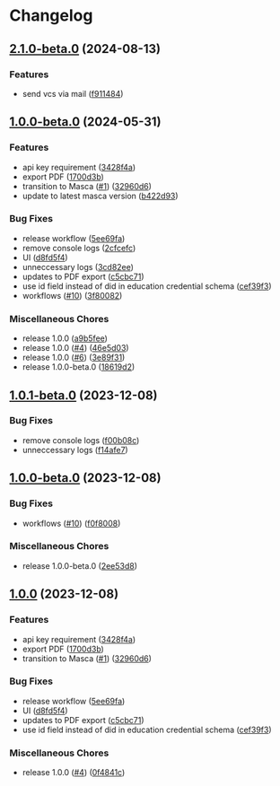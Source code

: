 # Changelog

## [2.1.0-beta.0](https://github.com/blockchain-lab-um/moodle-eductx-plugin/compare/v2.0.0-beta.0...v2.1.0-beta.0) (2024-08-13)


### Features

* send vcs via mail ([f911484](https://github.com/blockchain-lab-um/moodle-eductx-plugin/commit/f911484607ae046786e70760bf6e786a10f1784f))

## [1.0.0-beta.0](https://github.com/blockchain-lab-um/moodle-eductx-plugin/compare/v0.1.0-beta...v1.0.0-beta.0) (2024-05-31)


### Features

* api key requirement ([3428f4a](https://github.com/blockchain-lab-um/moodle-eductx-plugin/commit/3428f4a87ecce8130872336c93a5d993e418cbc7))
* export PDF ([1700d3b](https://github.com/blockchain-lab-um/moodle-eductx-plugin/commit/1700d3b2672e8030bc165036d23fc32c2d5f4a94))
* transition to Masca ([#1](https://github.com/blockchain-lab-um/moodle-eductx-plugin/issues/1)) ([32960d6](https://github.com/blockchain-lab-um/moodle-eductx-plugin/commit/32960d6a77f86c4901f5f1e9cdcc26d6b4559cf2))
* update to latest masca version ([b422d93](https://github.com/blockchain-lab-um/moodle-eductx-plugin/commit/b422d93f8fde5e4661875f428c920bc0dd29f507))


### Bug Fixes

* release workflow ([5ee69fa](https://github.com/blockchain-lab-um/moodle-eductx-plugin/commit/5ee69fa43500b2d5dd9fa0223737729e6e5c478e))
* remove console logs ([2cfcefc](https://github.com/blockchain-lab-um/moodle-eductx-plugin/commit/2cfcefc01419c33a3d15b163883656e48fe1c45f))
* UI ([d8fd5f4](https://github.com/blockchain-lab-um/moodle-eductx-plugin/commit/d8fd5f4cf9a895e7a97d9f4d32cd48c3dd6921b8))
* unneccessary logs ([3cd82ee](https://github.com/blockchain-lab-um/moodle-eductx-plugin/commit/3cd82ee72bfa373c5c5d587322f82a2afaca35cb))
* updates to PDF export ([c5cbc71](https://github.com/blockchain-lab-um/moodle-eductx-plugin/commit/c5cbc71a51b8d5652d46d15f5485f9a9c05a2b4a))
* use id field instead of did in education credential schema ([cef39f3](https://github.com/blockchain-lab-um/moodle-eductx-plugin/commit/cef39f3c3f65d07f3bd63d995673102e9441d001))
* workflows ([#10](https://github.com/blockchain-lab-um/moodle-eductx-plugin/issues/10)) ([3f80082](https://github.com/blockchain-lab-um/moodle-eductx-plugin/commit/3f80082b02cccb86e3a006cbffb845ce48576f30))


### Miscellaneous Chores

* release 1.0.0 ([a9b5fee](https://github.com/blockchain-lab-um/moodle-eductx-plugin/commit/a9b5fee7c2a91c99f94cbd712e3cbd25e45f1da5))
* release 1.0.0 ([#4](https://github.com/blockchain-lab-um/moodle-eductx-plugin/issues/4)) ([46e5d03](https://github.com/blockchain-lab-um/moodle-eductx-plugin/commit/46e5d032d88fd7d14711e85accc24561c0c80b05))
* release 1.0.0 ([#6](https://github.com/blockchain-lab-um/moodle-eductx-plugin/issues/6)) ([3e89f31](https://github.com/blockchain-lab-um/moodle-eductx-plugin/commit/3e89f3187c5dcb5cf1a8cae9038db5148ae935bf))
* release 1.0.0-beta.0 ([18619d2](https://github.com/blockchain-lab-um/moodle-eductx-plugin/commit/18619d20edd2444e5a0cb5fa81bcaafdb36aad8e))

## [1.0.1-beta.0](https://github.com/blockchain-lab-um/moodle-eductx-plugin/compare/v1.0.0-beta.0...v1.0.1-beta.0) (2023-12-08)


### Bug Fixes

* remove console logs ([f00b08c](https://github.com/blockchain-lab-um/moodle-eductx-plugin/commit/f00b08cfa8c520d102400e4d2aeff55a10c0a434))
* unneccessary logs ([f14afe7](https://github.com/blockchain-lab-um/moodle-eductx-plugin/commit/f14afe7b2cfab3cf5de67a2a050ac307b4639673))

## [1.0.0-beta.0](https://github.com/blockchain-lab-um/moodle-eductx-plugin/compare/v1.0.0...v1.0.0-beta.0) (2023-12-08)


### Bug Fixes

* workflows ([#10](https://github.com/blockchain-lab-um/moodle-eductx-plugin/issues/10)) ([f0f8008](https://github.com/blockchain-lab-um/moodle-eductx-plugin/commit/f0f8008d23360f74120619863c6ce792fdb0c3d5))


### Miscellaneous Chores

* release 1.0.0-beta.0 ([2ee53d8](https://github.com/blockchain-lab-um/moodle-eductx-plugin/commit/2ee53d8d9b0bc1dee56f67bff3ad6b266aa768e1))

## [1.0.0](https://github.com/blockchain-lab-um/moodle-eductx-plugin/compare/v0.1.0-beta...v1.0.0) (2023-12-08)


### Features

* api key requirement ([3428f4a](https://github.com/blockchain-lab-um/moodle-eductx-plugin/commit/3428f4a87ecce8130872336c93a5d993e418cbc7))
* export PDF ([1700d3b](https://github.com/blockchain-lab-um/moodle-eductx-plugin/commit/1700d3b2672e8030bc165036d23fc32c2d5f4a94))
* transition to Masca ([#1](https://github.com/blockchain-lab-um/moodle-eductx-plugin/issues/1)) ([32960d6](https://github.com/blockchain-lab-um/moodle-eductx-plugin/commit/32960d6a77f86c4901f5f1e9cdcc26d6b4559cf2))


### Bug Fixes

* release workflow ([5ee69fa](https://github.com/blockchain-lab-um/moodle-eductx-plugin/commit/5ee69fa43500b2d5dd9fa0223737729e6e5c478e))
* UI ([d8fd5f4](https://github.com/blockchain-lab-um/moodle-eductx-plugin/commit/d8fd5f4cf9a895e7a97d9f4d32cd48c3dd6921b8))
* updates to PDF export ([c5cbc71](https://github.com/blockchain-lab-um/moodle-eductx-plugin/commit/c5cbc71a51b8d5652d46d15f5485f9a9c05a2b4a))
* use id field instead of did in education credential schema ([cef39f3](https://github.com/blockchain-lab-um/moodle-eductx-plugin/commit/cef39f3c3f65d07f3bd63d995673102e9441d001))


### Miscellaneous Chores

* release 1.0.0 ([#4](https://github.com/blockchain-lab-um/moodle-eductx-plugin/issues/4)) ([0f4841c](https://github.com/blockchain-lab-um/moodle-eductx-plugin/commit/0f4841c8bb5395864e36c6e29b5ba8cf88fc795d))
